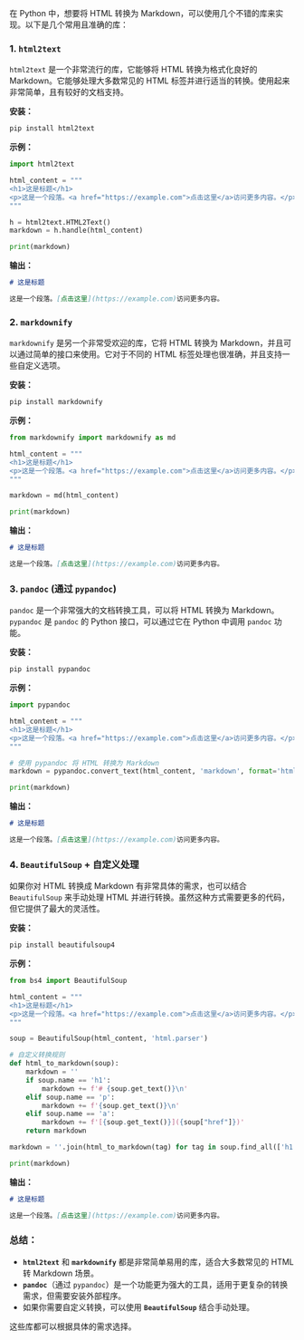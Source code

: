 在 Python 中，想要将 HTML 转换为 Markdown，可以使用几个不错的库来实现。以下是几个常用且准确的库：

### 1. **`html2text`**

`html2text` 是一个非常流行的库，它能够将 HTML 转换为格式化良好的 Markdown。它能够处理大多数常见的 HTML 标签并进行适当的转换。使用起来非常简单，且有较好的文档支持。

**安装：**
```bash
pip install html2text
```

**示例：**
```python
import html2text

html_content = """
<h1>这是标题</h1>
<p>这是一个段落。<a href="https://example.com">点击这里</a>访问更多内容。</p>
"""

h = html2text.HTML2Text()
markdown = h.handle(html_content)

print(markdown)
```

**输出：**
```markdown
# 这是标题

这是一个段落。[点击这里](https://example.com)访问更多内容。
```

### 2. **`markdownify`**

`markdownify` 是另一个非常受欢迎的库，它将 HTML 转换为 Markdown，并且可以通过简单的接口来使用。它对于不同的 HTML 标签处理也很准确，并且支持一些自定义选项。

**安装：**
```bash
pip install markdownify
```

**示例：**
```python
from markdownify import markdownify as md

html_content = """
<h1>这是标题</h1>
<p>这是一个段落。<a href="https://example.com">点击这里</a>访问更多内容。</p>
"""

markdown = md(html_content)

print(markdown)
```

**输出：**
```markdown
# 这是标题

这是一个段落。[点击这里](https://example.com)访问更多内容。
```

### 3. **`pandoc` (通过 `pypandoc`)**

`pandoc` 是一个非常强大的文档转换工具，可以将 HTML 转换为 Markdown。`pypandoc` 是 `pandoc` 的 Python 接口，可以通过它在 Python 中调用 `pandoc` 功能。

**安装：**
```bash
pip install pypandoc
```

**示例：**
```python
import pypandoc

html_content = """
<h1>这是标题</h1>
<p>这是一个段落。<a href="https://example.com">点击这里</a>访问更多内容。</p>
"""

# 使用 pypandoc 将 HTML 转换为 Markdown
markdown = pypandoc.convert_text(html_content, 'markdown', format='html')

print(markdown)
```

**输出：**
```markdown
# 这是标题

这是一个段落。[点击这里](https://example.com)访问更多内容。
```

### 4. **`BeautifulSoup` + 自定义处理**

如果你对 HTML 转换成 Markdown 有非常具体的需求，也可以结合 `BeautifulSoup` 来手动处理 HTML 并进行转换。虽然这种方式需要更多的代码，但它提供了最大的灵活性。

**安装：**
```bash
pip install beautifulsoup4
```

**示例：**
```python
from bs4 import BeautifulSoup

html_content = """
<h1>这是标题</h1>
<p>这是一个段落。<a href="https://example.com">点击这里</a>访问更多内容。</p>
"""

soup = BeautifulSoup(html_content, 'html.parser')

# 自定义转换规则
def html_to_markdown(soup):
    markdown = ''
    if soup.name == 'h1':
        markdown += f'# {soup.get_text()}\n'
    elif soup.name == 'p':
        markdown += f'{soup.get_text()}\n'
    elif soup.name == 'a':
        markdown += f'[{soup.get_text()}]({soup["href"]})'
    return markdown

markdown = ''.join(html_to_markdown(tag) for tag in soup.find_all(['h1', 'p', 'a']))

print(markdown)
```

**输出：**
```markdown
# 这是标题

这是一个段落。[点击这里](https://example.com)访问更多内容。
```

### 总结：
- **`html2text`** 和 **`markdownify`** 都是非常简单易用的库，适合大多数常见的 HTML 转 Markdown 场景。
- **`pandoc`**（通过 `pypandoc`）是一个功能更为强大的工具，适用于更复杂的转换需求，但需要安装外部程序。
- 如果你需要自定义转换，可以使用 **`BeautifulSoup`** 结合手动处理。

这些库都可以根据具体的需求选择。
